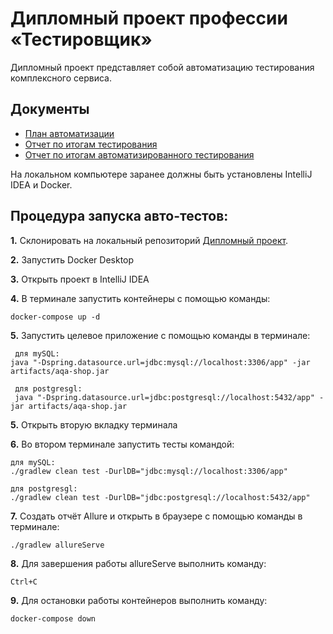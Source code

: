 # Дипломный проект профессии «Тестировщик»

Дипломный проект представляет собой автоматизацию тестирования комплексного сервиса.

## Документы
* [План автоматизации](https://github.com/Liebenfels-18/diplom-QA-Yarych/blob/master/Plan.md)
* [Отчет по итогам тестирования]()
* [Отчет по итогам автоматизированного тестирования]()

На локальном компьютере заранее должны быть установлены IntelliJ IDEA и Docker.

## Процедура запуска авто-тестов:

**1.** Склонировать на локальный репозиторий [Дипломный проект](https://github.com/Liebenfels-18/diplom-QA-Yarych).

**2.** Запустить Docker Desktop

**3.** Открыть проект в IntelliJ IDEA

**4.** В терминале запустить контейнеры с помощью команды:

    docker-compose up -d

**5.** Запустить целевое приложение с помощью команды в терминале:

     для mySQL: 
    java "-Dspring.datasource.url=jdbc:mysql://localhost:3306/app" -jar artifacts/aqa-shop.jar 

     для postgresgl:
     java "-Dspring.datasource.url=jdbc:postgresql://localhost:5432/app" -jar artifacts/aqa-shop.jar

**5.** Открыть вторую вкладку терминала

**6.** Во втором терминале запустить тесты командой:

    для mySQL:
    ./gradlew clean test -DurlDB="jdbc:mysql://localhost:3306/app"

    для postgresgl: 
    ./gradlew clean test -DurlDB="jdbc:postgresql://localhost:5432/app"

**7.** Создать отчёт Allure и открыть в браузере с помощью команды в терминале:

    ./gradlew allureServe

**8.** Для завершения работы allureServe выполнить команду:

    Ctrl+C

**9.** Для остановки работы контейнеров выполнить команду:

    docker-compose down
